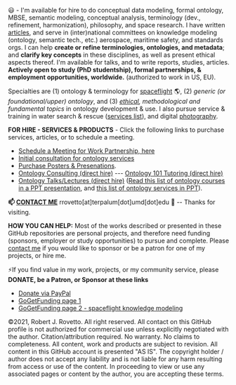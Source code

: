 :smiley: - I'm available for hire to do conceptual data modeling, formal ontology, MBSE, semantic modeling, conceptual analysis, terminology (dev., refinement, harmonization), philosophy, and space research. I have written [articles](https://orcid.org/0000-0003-3835-7817), and serve in (inter)national committees on knowledge modeling (ontology, semantic tech., etc.) aerospace, maritime safety, and standards orgs. I can help **create or refine terminologies, ontologies, and metadata**; and  **clarify key concepts** in these disciplines, as well as present ethical aspects thereof. I'm available for talks, and to write reports, studies, articles. **Actively open to study (PhD studentship), formal partnerships, & employment opportunities, worldwide.** (authorized to work in US, EU). 

Specialties are (1) ontology & terminology for [spaceflight](https://ontospace.wordpress.com) :earth_americas:, (2)  _generic (or foundational/upper) ontology_, and (3) _[ethical](https://github.com/rrovetto/Ethical-Ontology-Development), methodological and fundamental topics_ in ontology development & use. I also pursue service & training in water search & rescue ([services list](https://tinyurl.com/yck8ah85)), and digital [photography](https://tinyurl.com/y3k34cfb). 

**FOR HIRE - SERVICES & PRODUCTS** - Click the following links to purchase services, articles, or to schedule a meeting. 
* [Schedule a Meeting for Work Partnership, here](http://my.setmore.com/bookingpage/f18db686-98bb-41dd-9097-35218b2a1091/services/sb83f723d7838e4484783cc5a1c675f0e6eedf99d)
* [Initial consultation for ontology services](https://booking.setmore.com/scheduleappointment/f18db686-98bb-41dd-9097-35218b2a1091/services/sd47f836d5eef3bc7e1aad2abe898fb813941fa7f)
* [Purchase Posters & Presenations](https://ontospace.wordpress.com/purchase-poster-or-presentation-documents/).
* [Ontology Consulting (direct hire)](https://tinyurl.com/34u9w6wx) --- [Ontology 101 Tutoring (direct hire)](http://my.setmore.com/bookingpage/f18db686-98bb-41dd-9097-35218b2a1091/services/s7f4dbc7d873cce380b7f73062d5d72f619fe042a)
* [Ontology Talks/Lectures (direct hire)](http://my.setmore.com/bookingpage/f18db686-98bb-41dd-9097-35218b2a1091/services/s218822e77fee416ed3085be8eda045d6015d6d24)
  ([Read this list of ontology courses in a PPT presentation](https://www.slideshare.net/RobertRovetto/ontology-courses-education), and [this list of ontology services in PPT](https://www.slideshare.net/RobertRovetto/ontology-services-238070099)).

**📫 [CONTACT ME](https://ontospace.wordpress.com/contact/)**  rrovetto[at]terpalum[dot]umd[dot]edu 💬  -- Thanks for visiting.

**HOW YOU CAN HELP:** Most of the works described or presented in these GitHub repositories are personal projects, and therefore need funding (sponsors, employer or study opportunities) to pursue and complete. Please [contact me](https://ontospace.wordpress.com/contact/) if you would like to sponsor or be a patron for one of my projects, or hire me.

⚡If you find value in my work, projects, or my community service, please **DONATE, be a Patron, or Sponsor at these links**
* [Donate via PayPal](https://www.paypal.com/donate/?business=JN9YD94DHA87Y&no_recurring=0&item_name=With+your+support%2C+we+can+help+make+spaceflight+safer%2C+and+make+knowledge+about+space+more+accessible.+Thanks.&currency_code=USD)
* [GoGetFunding page 1](https://tinyurl.com/yyoo6z96)
* [GoGetFunding page 2 - spaceflight knowledge modeling](https://www.patreon.com/user?u=6298778&fan_landing=true)

©2021, Robert J. Rovetto. All right reserved. 
All contact on this GitHub profile is not authorized for commercial use unless explicitly negotiated with the author. Citation/attribution required. No warranty. No claims to completeness. All content, work and products are subject to revision. All content in this GitHub account is presented "AS IS". The copyright holder / author does not accept any liability and is not liable for any harm resulting from access or use of the content. In proceeding to view or use any associated pages or content by the author, you are accepting these terms.

<!--
**rrovetto/rrovetto** is a ✨ _special_ ✨ repository because its `README.md` (this file) appears on your GitHub profile.

Here are some ideas to get you started:

- 🔭 I’m currently working on ...
- 🌱 I’m currently learning ...
- 👯 I’m looking to collaborate on ...
- 🤔 I’m looking for help with ...
- 💬 Ask me about ...
- 📫 How to reach me: ...
- 😄 Pronouns: ...
- ⚡ Fun fact: ...
- 👋
-->

